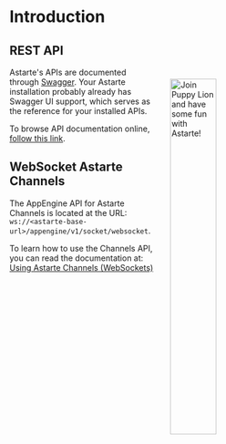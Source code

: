 <!--
Copyright 2018-2024 SECO Mind Srl

SPDX-License-Identifier: Apache-2.0
-->

# Introduction

## REST API

<img align="right" src="assets/mascot_developer.svg" style="border:20px solid transparent" alt="Join Puppy Lion and have some fun with Astarte!" width="40%" />

Astarte's APIs are documented through [Swagger](https://swagger.io/). Your Astarte installation
probably already has Swagger UI support, which serves as the reference for your installed APIs.

To browse API documentation online, [follow this link](api/index.html).

## WebSocket Astarte Channels

The AppEngine API for Astarte Channels is located at the URL:
`ws://<astarte-base-url>/appengine/v1/socket/websocket`.

To learn how to use the Channels API, you can read the documentation at:
[Using Astarte Channels (WebSockets)](user/052-using_channels.md)
